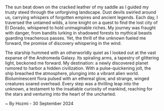 
The sun beat down on the cracked leather of my saddle as I guided my trusty steed through the unforgiving landscape. Dust devils swirled around us, carrying whispers of forgotten empires and ancient legends. Each day, I traversed the untamed wilds, a lone knight on a quest to find the lost city of El Dorado, whispered to hold unimaginable riches. My journey was fraught with danger, from bandits lurking in shadowed forests to mythical beasts guarding treacherous passes. Yet, the thrill of the unknown fueled me forward, the promise of discovery whispering in the wind. 

The starship hummed with an otherworldly quiet as I looked out at the vast expanse of the Andromeda Galaxy. Its spiraling arms, a tapestry of glittering light, beckoned me forward. My destination: a newly discovered planet rumored to harbor a hidden civilization. With a pulse-quickening jolt, the ship breached the atmosphere, plunging into a vibrant alien world. Bioluminescent flora pulsed with an ethereal glow, and strange, winged creatures soared overhead. Every step was a thrilling leap into the unknown, a testament to the insatiable curiosity of mankind, reaching for the stars and venturing into the heart of the uncharted. 

~ By Hozmi - 30 September 2024
